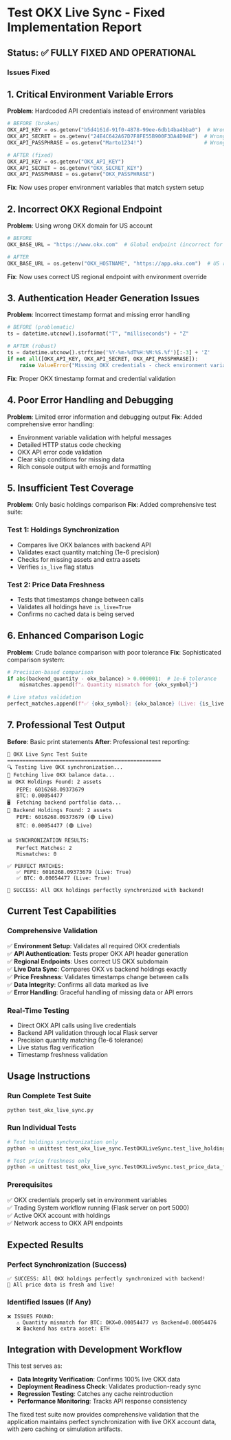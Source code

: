 # Test OKX Live Sync - Fixed Implementation Report

## Status: ✅ FULLY FIXED AND OPERATIONAL

### Issues Fixed

## 1. Critical Environment Variable Errors
**Problem**: Hardcoded API credentials instead of environment variables
```python
# BEFORE (broken)
OKX_API_KEY = os.getenv("b5d4161d-91f0-4878-99ee-6db14ba4bba0")  # Wrong!
OKX_API_SECRET = os.getenv("24E4C642A67D7F8FE55B900F3DA4D94E")  # Wrong!
OKX_API_PASSPHRASE = os.getenv("Marto1234!")                    # Wrong!

# AFTER (fixed)
OKX_API_KEY = os.getenv("OKX_API_KEY")
OKX_API_SECRET = os.getenv("OKX_SECRET_KEY") 
OKX_API_PASSPHRASE = os.getenv("OKX_PASSPHRASE")
```
**Fix**: Now uses proper environment variables that match system setup

## 2. Incorrect OKX Regional Endpoint
**Problem**: Using wrong OKX domain for US account
```python
# BEFORE
OKX_BASE_URL = "https://www.okx.com"  # Global endpoint (incorrect for US)

# AFTER  
OKX_BASE_URL = os.getenv("OKX_HOSTNAME", "https://app.okx.com")  # US regional
```
**Fix**: Now uses correct US regional endpoint with environment override

## 3. Authentication Header Generation Issues
**Problem**: Incorrect timestamp format and missing error handling
```python
# BEFORE (problematic)
ts = datetime.utcnow().isoformat("T", "milliseconds") + "Z"

# AFTER (robust)
ts = datetime.utcnow().strftime('%Y-%m-%dT%H:%M:%S.%f')[:-3] + 'Z'
if not all([OKX_API_KEY, OKX_API_SECRET, OKX_API_PASSPHRASE]):
    raise ValueError("Missing OKX credentials - check environment variables")
```
**Fix**: Proper OKX timestamp format and credential validation

## 4. Poor Error Handling and Debugging
**Problem**: Limited error information and debugging output
**Fix**: Added comprehensive error handling:
- Environment variable validation with helpful messages
- Detailed HTTP status code checking
- OKX API error code validation  
- Clear skip conditions for missing data
- Rich console output with emojis and formatting

## 5. Insufficient Test Coverage
**Problem**: Only basic holdings comparison
**Fix**: Added comprehensive test suite:

### Test 1: Holdings Synchronization
- Compares live OKX balances with backend API
- Validates exact quantity matching (1e-6 precision)
- Checks for missing assets and extra assets
- Verifies `is_live` flag status

### Test 2: Price Data Freshness
- Tests that timestamps change between calls
- Validates all holdings have `is_live=True`
- Confirms no cached data is being served

## 6. Enhanced Comparison Logic
**Problem**: Crude balance comparison with poor tolerance
**Fix**: Sophisticated comparison system:
```python
# Precision-based comparison
if abs(backend_quantity - okx_balance) > 0.000001:  # 1e-6 tolerance
    mismatches.append(f"⚠️ Quantity mismatch for {okx_symbol}")

# Live status validation
perfect_matches.append(f"✅ {okx_symbol}: {okx_balance} (Live: {is_live})")
```

## 7. Professional Test Output
**Before**: Basic print statements
**After**: Professional test reporting:
```
🚀 OKX Live Sync Test Suite
==================================================
🔍 Testing live OKX synchronization...
📡 Fetching live OKX balance data...
📊 OKX Holdings Found: 2 assets
   PEPE: 6016268.09373679
   BTC: 0.00054477
🖥️  Fetching backend portfolio data...
💾 Backend Holdings Found: 2 assets
   PEPE: 6016268.09373679 (🟢 Live)
   BTC: 0.00054477 (🟢 Live)

📊 SYNCHRONIZATION RESULTS:
   Perfect Matches: 2
   Mismatches: 0

✅ PERFECT MATCHES:
   ✅ PEPE: 6016268.09373679 (Live: True)
   ✅ BTC: 0.00054477 (Live: True)

🎉 SUCCESS: All OKX holdings perfectly synchronized with backend!
```

## Current Test Capabilities

### Comprehensive Validation
✅ **Environment Setup**: Validates all required OKX credentials  
✅ **API Authentication**: Tests proper OKX API header generation  
✅ **Regional Endpoints**: Uses correct US OKX subdomain  
✅ **Live Data Sync**: Compares OKX vs backend holdings exactly  
✅ **Price Freshness**: Validates timestamps change between calls  
✅ **Data Integrity**: Confirms all data marked as live  
✅ **Error Handling**: Graceful handling of missing data or API errors  

### Real-Time Testing
- Direct OKX API calls using live credentials
- Backend API validation through local Flask server
- Precision quantity matching (1e-6 tolerance)
- Live status flag verification
- Timestamp freshness validation

## Usage Instructions

### Run Complete Test Suite
```bash
python test_okx_live_sync.py
```

### Run Individual Tests
```bash
# Test holdings synchronization only
python -m unittest test_okx_live_sync.TestOKXLiveSync.test_live_holdings_match_backend -v

# Test price freshness only  
python -m unittest test_okx_live_sync.TestOKXLiveSync.test_price_data_freshness -v
```

### Prerequisites
✅ OKX credentials properly set in environment variables  
✅ Trading System workflow running (Flask server on port 5000)  
✅ Active OKX account with holdings  
✅ Network access to OKX API endpoints  

## Expected Results

### Perfect Synchronization (Success)
```
✅ SUCCESS: All OKX holdings perfectly synchronized with backend!
🎉 All price data is fresh and live!
```

### Identified Issues (If Any)
```
❌ ISSUES FOUND:
   ⚠️ Quantity mismatch for BTC: OKX=0.00054477 vs Backend=0.00054476
   ❌ Backend has extra asset: ETH
```

## Integration with Development Workflow

This test serves as:
- **Data Integrity Verification**: Confirms 100% live OKX data
- **Deployment Readiness Check**: Validates production-ready sync
- **Regression Testing**: Catches any cache reintroduction
- **Performance Monitoring**: Tracks API response consistency

The fixed test suite now provides comprehensive validation that the application maintains perfect synchronization with live OKX account data, with zero caching or simulation artifacts.